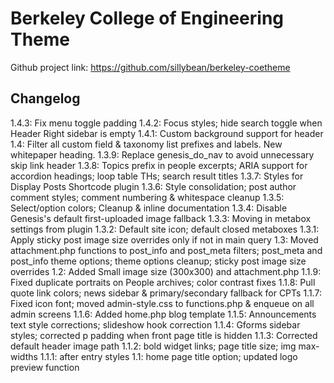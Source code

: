 # Berkeley College of Engineering Theme

Github project link: https://github.com/sillybean/berkeley-coetheme


## Changelog

1.4.3: Fix menu toggle padding
1.4.2: Focus styles; hide search toggle when Header Right sidebar is empty
1.4.1: Custom background support for header
1.4: Filter all custom field & taxonomy list prefixes and labels. New whitepaper heading.
1.3.9: Replace genesis_do_nav to avoid unnecessary skip link header
1.3.8: Topics prefix in people excerpts; ARIA support for accordion headings; loop table THs; search result titles
1.3.7: Styles for Display Posts Shortcode plugin
1.3.6: Style consolidation; post author comment styles; comment numbering & whitespace cleanup
1.3.5: Select/option colors; Cleanup & inline documentation
1.3.4: Disable Genesis's default first-uploaded image fallback
1.3.3: Moving in metabox settings from plugin
1.3.2: Default site icon; default closed metaboxes
1.3.1: Apply sticky post image size overrides only if not in main query
1.3: Moved attachment.php functions to post_info and post_meta filters; post_meta and post_info theme options; theme options cleanup; sticky post image size overrides
1.2: Added Small image size (300x300) and attachment.php
1.1.9: Fixed duplicate portraits on People archives; color contrast fixes
1.1.8: Pull quote link colors; news sidebar & primary/secondary fallback for CPTs
1.1.7: Fixed icon font; moved admin-style.css to functions.php & enqueue on all admin screens
1.1.6: Added home.php blog template
1.1.5: Announcements text style corrections; slideshow hook correction
1.1.4: Gforms sidebar styles; corrected p padding when front page title is hidden
1.1.3: Corrected default header image path
1.1.2: bold widget links; page title size; img max-widths
1.1.1: after entry styles
1.1: home page title option; updated logo preview function